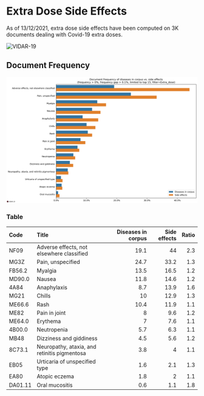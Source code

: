 # Extra Dose Side Effects

As of 13/12/2021, extra dose side effects have been computed on 3K documents dealing with Covid-19 extra doses.

![VIDAR-19](https://fran6wol.eu.pythonanywhere.com/assets/img/vidar_wm2.png)

## Document Frequency

![document frequency](./extra-dose-side-effects.png)

### Table

| Code    | Title                                        | Diseases in corpus | Side effects | Ratio |
| :------ | :------------------------------------------- | -----------------: | -----------: | ----: |
| NF09    | Adverse effects, not elsewhere classified    |               19.1 |           44 |   2.3 |
| MG3Z    | Pain, unspecified                            |               24.7 |         33.2 |   1.3 |
| FB56.2  | Myalgia                                      |               13.5 |         16.5 |   1.2 |
| MD90.0  | Nausea                                       |               11.8 |         14.6 |   1.2 |
| 4A84    | Anaphylaxis                                  |                8.7 |         13.9 |   1.6 |
| MG21    | Chills                                       |                 10 |         12.9 |   1.3 |
| ME66.6  | Rash                                         |               10.4 |         11.9 |   1.1 |
| ME82    | Pain in joint                                |                  8 |          9.6 |   1.2 |
| ME64.0  | Erythema                                     |                  7 |          7.6 |   1.1 |
| 4B00.0  | Neutropenia                                  |                5.7 |          6.3 |   1.1 |
| MB48    | Dizziness and giddiness                      |                4.5 |          5.6 |   1.2 |
| 8C73.1  | Neuropathy, ataxia, and retinitis pigmentosa |                3.8 |            4 |   1.1 |
| EB05    | Urticaria of unspecified type                |                1.6 |          2.1 |   1.3 |
| EA80    | Atopic eczema                                |                1.8 |            2 |   1.1 |
| DA01.11 | Oral mucositis                               |                0.6 |          1.1 |   1.8 |

